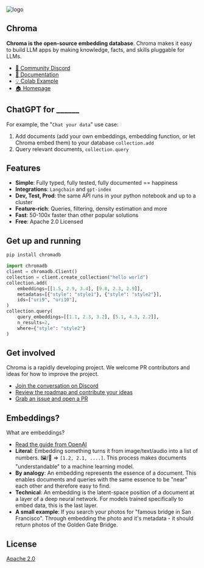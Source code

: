 
![logo](https://user-images.githubusercontent.com/891664/218319391-75785e46-032d-4aef-b19f-b5c6f039d0a8.png)

## Chroma

__Chroma is the open-source embedding database__. Chroma makes it easy to build LLM apps by making knowledge, facts, and skills pluggable for LLMs. 

- [💬 Community Discord]()
- [📖 Documentation]()
- [💡 Colab Example]()
- [🏠 Homepage]()

## ChatGPT for ______

For example, the "`Chat your data`" use case:
1. Add documents (add your own embeddings, embedding function, or let Chroma embed them) to your database `collection.add`
2. Query relevant documents, `collection.query`



## Features
- __Simple__: Fully typed, fully tested, fully documented == happiness
- __Integrations__: `Langchain` and `gpt-index`
- __Dev, Test, Prod__: the same API runs in your python notebook and up to a cluster
- __Feature-rich__: Queries, filtering, density estimation and more
- __Fast__: 50-100x faster than other popular solutions
- __Free__: Apache 2.0 Licensed

## Get up and running
```python
pip install chromadb
```

```python 
import chromadb
client = chromadb.Client()
collection = client.create_collection("hello world")
collection.add(
    embeddings=[[1.5, 2.9, 3.4], [9.8, 2.3, 2.9]],
    metadatas=[{"style": "style1"}, {"style": "style2"}],
    ids=["uri9", "uri10"],
)
collection.query(
    query_embeddings=[[1.1, 2.3, 3.2], [5.1, 4.3, 2.2]],
    n_results=2,
    where={"style": "style2"}
)
```

## Get involved
Chroma is a rapidly developing project. We welcome PR contributors and ideas for how to improve the project. 
- [Join the conversation on Discord]()
- [Review the roadmap and contribute your ideas]()
- [Grab an issue and open a PR]()

## Embeddings?
What are embeddings?
- [Read the guide from OpenAI](https://platform.openai.com/docs/guides/embeddings/what-are-embeddings)
- __Literal__: Embedding something turns it from image/text/audio into a list of numbers. 🖼️/📄 => `[1.2, 2.1, ....]`. This process makes documents "understandable" to a machine learning model. 
- __By analogy__: An embedding represents the essence of a document. This enables documents and queries with the same essence to be "near" each other and therefore easy to find. 
- __Technical__: An embedding is the latent-space position of a document at a layer of a deep neural network. For models trained specifically to embed data, this is the last layer.
- __A small example__: If you search your photos for "famous bridge in San Francisco". Through embedding the photo and it's metadata - it should return photos of the Golden Gate Bridge.


## License

[Apache 2.0](./LICENSE)